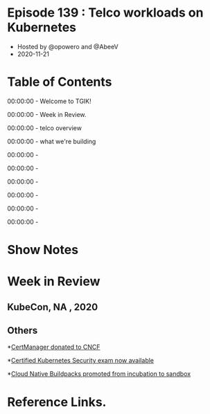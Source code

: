 # Episode 139 : Telco workloads on Kubernetes
* Hosted by @opowero and @AbeeV
* 2020-11-21



# Table of Contents
00:00:00 - Welcome to TGIK! 

00:00:00 - Week in Review. 

00:00:00 - telco overview  

00:00:00 - what we're building 

00:00:00 -   

00:00:00 -   

00:00:00 -   

00:00:00 -   

00:00:00 -   

00:00:00 -   

# Show Notes  

# Week in Review

## KubeCon, NA , 2020


## Others
*[CertManager donated to CNCF](https://www.businesswire.com/news/home/20201117005452/en/Jetstack-Donates-cert-manager-to-Cloud-Native-Computing-Foundation)

*[Certified Kubernetes Security exam now available](https://www.cncf.io/announcements/2020/11/17/kubernetes-security-specialist-certification-now-available/)

*[Cloud Native Buildpacks promoted from incubation to sandbox](https://www.cncf.io/blog/2020/11/18/toc-approves-cloud-native-buildpacks-from-sandbox-to-incubation/)





# Reference Links. 



